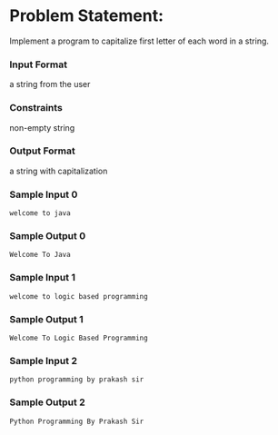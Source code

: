 # Problem Statement:

Implement a program to capitalize first letter of each word in a string.

### Input Format

a string from the user

### Constraints

non-empty string

### Output Format

a string with capitalization

### Sample Input 0
```
welcome to java
```
### Sample Output 0
```
Welcome To Java
```
### Sample Input 1
```
welcome to logic based programming
```
### Sample Output 1
```
Welcome To Logic Based Programming
```
### Sample Input 2
```
python programming by prakash sir
```
### Sample Output 2
```
Python Programming By Prakash Sir
```
